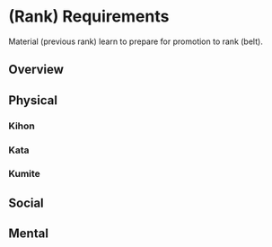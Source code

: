 # (Rank) Requirements

Material (previous rank) learn to prepare for promotion to rank (belt).

## Overview

## Physical

### Kihon

### Kata

### Kumite

## Social

## Mental
